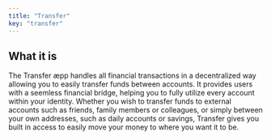 ```yaml
---
title: "Transfer"
key: "transfer"
---
```


## What it is
The Transfer æpp handles all financial transactions in a decentralized way allowing you to easily transfer funds between accounts. It provides users with a seemless financial bridge, helping you to fully utilize every account within your identity. Whether you wish to transfer funds to external accounts such as friends, family members or colleagues, or simply between your own addresses, such as daily accounts or savings, Transfer gives you built in access to easily move your money to where you want it to be.
